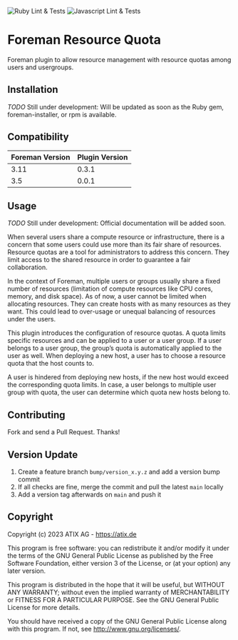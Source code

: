 ![Ruby Lint & Tests](https://github.com/ATIX-AG/foreman_resource_quota/actions/workflows/ruby_tests.yml/badge.svg)
![Javascript Lint & Tests](https://github.com/ATIX-AG/foreman_resource_quota/actions/workflows/js_tests.yml/badge.svg)

# Foreman Resource Quota

Foreman plugin to allow resource management with resource quotas among users and usergroups.

## Installation

_TODO_ Still under development: Will be updated as soon as the Ruby gem, foreman-installer, or rpm is available.

## Compatibility

| Foreman Version | Plugin Version |
| --------------- | -------------- |
| 3.11            |    0.3.1       |
| 3.5             |    0.0.1       |

## Usage

_TODO_ Still under development: Official documentation will be added soon.

When several users share a compute resource or infrastructure, there is a concern that some users could use more than its fair share of resources. Resource quotas are a tool for administrators to address this concern. They limit access to the shared resource in order to guarantee a fair collaboration.

In the context of Foreman, multiple users or groups usually share a fixed number of resources (limitation of compute resources like CPU cores, memory, and disk space). As of now, a user cannot be limited when allocating resources. They can create hosts with as many resources as they want. This could lead to over-usage or unequal balancing of resources under the users.

This plugin introduces the configuration of resource quotas. A quota limits specific resources and can be applied to a user or a user group. If a user belongs to a user group, the group’s quota is automatically applied to the user as well. When deploying a new host, a user has to choose a resource quota that the host counts to.

A user is hindered from deploying new hosts, if the new host would exceed the corresponding quota limits. In case, a user belongs to multiple user group with quota, the user can determine which quota new hosts belong to. 


## Contributing

Fork and send a Pull Request. Thanks!

## Version Update

1. Create a feature branch `bump/version_x.y.z` and add a version bump commit
2. If all checks are fine, merge the commit and pull the latest `main` locally
3. Add a version tag afterwards on `main` and push it

## Copyright

Copyright (c) 2023 ATIX AG - https://atix.de

This program is free software: you can redistribute it and/or modify
it under the terms of the GNU General Public License as published by
the Free Software Foundation, either version 3 of the License, or
(at your option) any later version.

This program is distributed in the hope that it will be useful,
but WITHOUT ANY WARRANTY; without even the implied warranty of
MERCHANTABILITY or FITNESS FOR A PARTICULAR PURPOSE.  See the
GNU General Public License for more details.

You should have received a copy of the GNU General Public License
along with this program.  If not, see <http://www.gnu.org/licenses/>.
